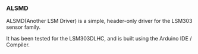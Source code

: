 ### ALSMD

ALSMD(Another LSM Driver) is a simple, header-only driver for the LSM303 sensor family.

It has been tested for the LSM303DLHC, and is built using the Arduino IDE / Compiler.
